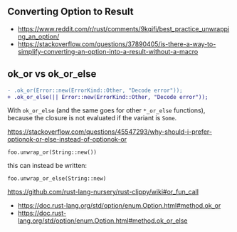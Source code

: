 ## Converting Option to Result

- https://www.reddit.com/r/rust/comments/9kqifi/best_practice_unwrapping_an_option/
- https://stackoverflow.com/questions/37890405/is-there-a-way-to-simplify-converting-an-option-into-a-result-without-a-macro

## ok_or vs ok_or_else

```diff
- .ok_or(Error::new(ErrorKind::Other, "Decode error"));
+ .ok_or_else(|| Error::new(ErrorKind::Other, "Decode error"));
```

With `ok_or_else` (and the same goes for other `*_or_else` functions), because the closure is not evaluated if the variant is `Some`.

https://stackoverflow.com/questions/45547293/why-should-i-prefer-optionok-or-else-instead-of-optionok-or

`foo.unwrap_or(String::new())`

this can instead be written:

`foo.unwrap_or_else(String::new)`

https://github.com/rust-lang-nursery/rust-clippy/wiki#or_fun_call

- https://doc.rust-lang.org/std/option/enum.Option.html#method.ok_or
- https://doc.rust-lang.org/std/option/enum.Option.html#method.ok_or_else

